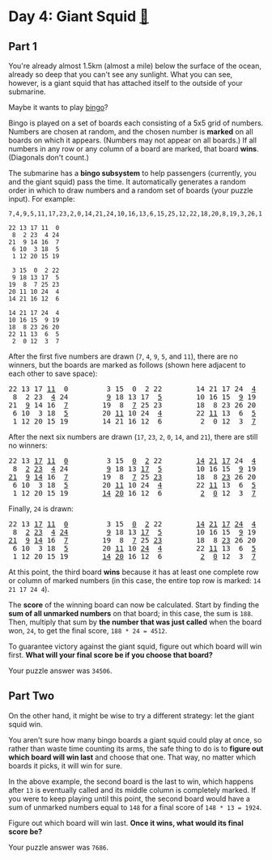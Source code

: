# Day 4: Giant Squid [🔗](https://adventofcode.com/2021/day/4)

## Part 1

You're already almost 1.5km (almost a mile) below the surface of the ocean, already so deep that you can't see any sunlight. What you can see, however, is a giant squid that has attached itself to the outside of your submarine.

Maybe it wants to play [bingo](<https://en.wikipedia.org/wiki/Bingo_(American_version)>)?

Bingo is played on a set of boards each consisting of a 5x5 grid of numbers. Numbers are chosen at random, and the chosen number is **marked** on all boards on which it appears. (Numbers may not appear on all boards.) If all numbers in any row or any column of a board are marked, that board **wins**. (Diagonals don't count.)

The submarine has a **bingo subsystem** to help passengers (currently, you and the giant squid) pass the time. It automatically generates a random order in which to draw numbers and a random set of boards (your puzzle input). For example:

```
7,4,9,5,11,17,23,2,0,14,21,24,10,16,13,6,15,25,12,22,18,20,8,19,3,26,1

22 13 17 11  0
 8  2 23  4 24
21  9 14 16  7
 6 10  3 18  5
 1 12 20 15 19

 3 15  0  2 22
 9 18 13 17  5
19  8  7 25 23
20 11 10 24  4
14 21 16 12  6

14 21 17 24  4
10 16 15  9 19
18  8 23 26 20
22 11 13  6  5
 2  0 12  3  7
```

After the first five numbers are drawn (`7`, `4`, `9`, `5`, and `11`), there are no winners, but the boards are marked as follows (shown here adjacent to each other to save space):

<pre>
22 13 17 <u>11</u>  0         3 15  0  2 22        14 21 17 24  <u>4</u>
 8  2 23  <u>4</u> 24         <u>9</u> 18 13 17  <u>5</u>        10 16 15  <u>9</u> 19
21  <u>9</u> 14 16  <u>7</u>        19  8  <u>7</u> 25 23        18  8 23 26 20
 6 10  3 18  <u>5</u>        20 <u>11</u> 10 24  <u>4</u>        22 <u>11</u> 13  6  <u>5</u>
 1 12 20 15 19        14 21 16 12  6         2  0 12  3  <u>7</u>
</pre>

After the next six numbers are drawn (`17`, `23`, `2`, `0`, `14`, and `21`), there are still no winners:

<pre>
22 13 <u>17</u> <u>11</u>  <u>0</u>         3 15  <u>0</u>  <u>2</u> 22        <u>14</u> <u>21</u> <u>17</u> 24  <u>4</u>
 8  <u>2</u> <u>23</u>  <u>4</u> 24         <u>9</u> 18 13 <u>17</u>  <u>5</u>        10 16 15  <u>9</u> 19
<u>21</u>  <u>9</u> <u>14</u> 16  <u>7</u>        19  8  <u>7</u> 25 <u>23</u>        18  8 <u>23</u> 26 20
 6 10  3 18  <u>5</u>        20 <u>11</u> 10 24  <u>4</u>        22 <u>11</u> 13  6  <u>5</u>
 1 12 20 15 19        <u>14</u> <u>20</u> 16 12  6         <u>2</u>  <u>0</u> 12  3  <u>7</u>
</pre>

Finally, `24` is drawn:

<pre>
22 13 <u>17</u> <u>11</u>  <u>0</u>         3 15  <u>0</u>  <u>2</u> 22        <u>14</u> <u>21</u> <u>17</u> <u>24</u>  <u>4</u>
 8  <u>2</u> <u>23</u>  <u>4</u> <u>24</u>         <u>9</u> 18 13 <u>17</u>  <u>5</u>        10 16 15  <u>9</u> 19
<u>21</u>  <u>9</u> <u>14</u> 16  <u>7</u>        19  8  <u>7</u> 25 <u>23</u>        18  8 <u>23</u> 26 20
 6 10  3 18  <u>5</u>        20 <u>11</u> 10 <u>24</u>  <u>4</u>        22 <u>11</u> 13  6  <u>5</u>
 1 12 20 15 19        <u>14</u> <u>20</u> 16 12  6         <u>2</u>  <u>0</u> 12  3  <u>7</u>
</pre>

At this point, the third board **wins** because it has at least one complete row or column of marked numbers (in this case, the entire top row is marked: `14 21 17 24 4`).

The **score** of the winning board can now be calculated. Start by finding the **sum of all unmarked numbers** on that board; in this case, the sum is `188`. Then, multiply that sum by **the number that was just called** when the board won, `24`, to get the final score, `188 * 24 = 4512`.

To guarantee victory against the giant squid, figure out which board will win first. **What will your final score be if you choose that board?**

Your puzzle answer was `34506`.

## Part Two

On the other hand, it might be wise to try a different strategy: let the giant squid win.

You aren't sure how many bingo boards a giant squid could play at once, so rather than waste time counting its arms, the safe thing to do is to **figure out which board will win last** and choose that one. That way, no matter which boards it picks, it will win for sure.

In the above example, the second board is the last to win, which happens after `13` is eventually called and its middle column is completely marked. If you were to keep playing until this point, the second board would have a sum of unmarked numbers equal to `148` for a final score of `148 * 13 = 1924`.

Figure out which board will win last. **Once it wins, what would its final score be?**

Your puzzle answer was `7686`.
